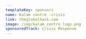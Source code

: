 ```yaml
---
templateKey: sponsors
name: Kalam centre -crisis
link: theglobalhack.com
image: /img/kalam_centre_logo.png
sponsoredTrack: Crisis Response
---
```

